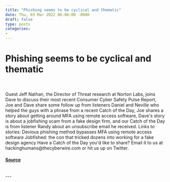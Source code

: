 ```yaml
---
title: "Phishing seems to be cyclical and thematic"
date: Thu, 03 Mar 2022 06:00:00 -0000
draft: false
type: posts
categories: 
- 
---
```

# Phishing seems to be cyclical and thematic

<br/>

<br/>
Guest Jeff Nathan, the Director of Threat research at Norton Labs, joins Dave to discuss their most recent Consumer Cyber Safety Pulse Report, Joe and Dave share some follow up from listeners Daniel and Neville who helped the guys with a phrase from a recent Catch of the Day, Joe shares a story about getting around MFA using remote access software, Dave's story is about a jobfishing scam from a fake design firm, and our Catch of the Day is from listener Randy about an unsubscribe email he received. Links to stories: Devious phishing method bypasses MFA using remote access software Jobfished: the con that tricked dozens into working for a fake design agency Have a Catch of the Day you'd like to share? Email it to us at hackinghumans@thecyberwire.com or hit us up on Twitter.

#### [Source](https://thecyberwire.com/podcasts/hacking-humans/186/notes)

<br/>
---
